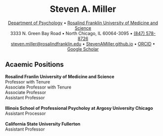 <html>

<head>
    <meta charset="UTF-8">
    <meta name="viewport" content="width=device-width, initial-scale=1.0">
</head>

<body>  
        <h1 align="center">Steven A. Miller</h1>
        <div class="contact-info">
<p align="center">
<a href="https://www.rosalindfranklin.edu/academics/college-of-health-professions/degree-programs/psychology-phd/">Department of Psychology</a> • 
<a href="https://www.rosalindfranklin.edu/">Rosalind Franklin University of Medicine and Science</a><br> 
            3333 N. Green Bay Road • 
            North Chicago, IL 60064-3095 •
            <a href="tel:1-847-578-8726">(847) 578-8726</a> <br>
            <a href="mailto:steven.miller@rosalindfranklin.edu">steven.miller@rosalindfranklin.edu</a> • 
            <a href="https://github.com/StevenAMillerPhD/StevenAMiller.github.io/tree/main?tab=readme-ov-file#steven-a-miller-phd">StevenAMiller.github.io</a> • 
            <a href="https://orcid.org/0000-0001-6687-776X">ORCID</a> • 
            <a href="https://scholar.google.com/citations?user=ggne6LkAAAAJ&hl=en">Google Scholar</a>
        </p>
</center>
        <h2>Acaemic Positions</h2>
            <p></p>
            <div class="indented-block">
        <b>Rosalind Franlin University of Medicine and Science</b><br>        
        Professor with Tenure <br>
        Associate Professor with Tenure <br>
        Associate Professor <br>
        Assistant Professor <br>
                <br>
        <b>Illinois School of Professional Psycholoy at Argosy University Chicago</b><br>     
        Assistant Processor <br>
        <br>
        <b>California State University Fullerton</b><br>    
        Assistant Professor
            </div>
</body>
</html>
